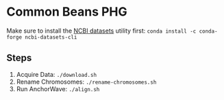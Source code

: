 # Common Beans PHG
Make sure to install the [NCBI datasets](https://github.com/ncbi/datasets) utility first: `conda install -c conda-forge ncbi-datasets-cli`

## Steps
1. Acquire Data: `./download.sh`
2. Rename Chromosomes: `./rename-chromosomes.sh`
3. Run AnchorWave: `./align.sh`
